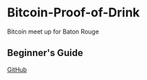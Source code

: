 # Bitcoin-Proof-of-Drink
Bitcoin meet up for Baton Rouge

## Beginner's Guide
[GitHub](http://github.com)
